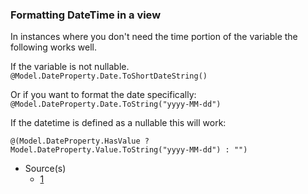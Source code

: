 ### Formatting DateTime in a view

In instances where you don't need the time portion of the variable the following works well.

If the variable is not nullable.
`@Model.DateProperty.Date.ToShortDateString()`

Or if you want to format the date specifically:
`@Model.DateProperty.Date.ToString("yyyy-MM-dd")`

If the datetime is defined as a nullable this will work:
```
@(Model.DateProperty.HasValue ? Model.DateProperty.Value.ToString("yyyy-MM-dd") : "")
```

- Source(s)
  - [1](#)
